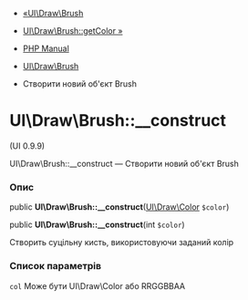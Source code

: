 - [«UI\Draw\Brush](class.ui-draw-brush.md)
- [UI\Draw\Brush::getColor »](ui-draw-brush.getcolor.md)

- [PHP Manual](index.md)
- [UI\Draw\Brush](class.ui-draw-brush.md)
- Створити новий об'єкт Brush

# UI\Draw\Brush::\_\_construct

(UI 0.9.9)

UI\Draw\Brush::\_\_construct — Створити новий об'єкт Brush

### Опис

public
**UI\Draw\Brush::\_\_construct**([UI\Draw\Color](class.ui-draw-color.md)
`$color`)

public **UI\Draw\Brush::\_\_construct**(int `$color`)

Створить суцільну кисть, використовуючи заданий колір

### Список параметрів

`col`
Може бути UI\Draw\Color або RRGGBBAA
